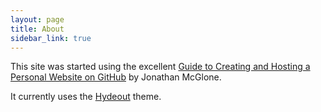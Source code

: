 ```yaml
---
layout: page
title: About
sidebar_link: true
---
```

This site was started using the excellent [Guide to Creating and Hosting a Personal Website on GitHub](http://jmcglone.com/guides/github-pages/) by Jonathan McGlone.

It currently uses the [Hydeout](https://fongandrew.github.io/hydeout/) theme.